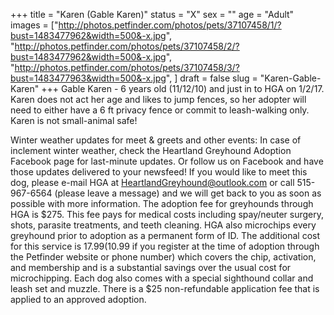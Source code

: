 +++
title = "Karen (Gable Karen)"
status = "X"
sex = ""
age = "Adult"
images = ["http://photos.petfinder.com/photos/pets/37107458/1/?bust=1483477962&width=500&-x.jpg",
"http://photos.petfinder.com/photos/pets/37107458/2/?bust=1483477962&width=500&-x.jpg",
"http://photos.petfinder.com/photos/pets/37107458/3/?bust=1483477963&width=500&-x.jpg",
]
draft = false
slug = "Karen-Gable-Karen"
+++
Gable Karen - 6 years old (11/12/10) and just in to HGA on 1/2/17. Karen does not act her age and likes to jump fences, so her adopter will need to either have a 6 ft privacy fence or commit to leash-walking only. Karen is not small-animal safe!

Winter weather updates for meet & greets and other events: In case of inclement winter weather, check the Heartland Greyhound Adoption Facebook page for last-minute updates. Or follow us on Facebook and have those updates delivered to your newsfeed!
If you would like to meet this dog, please e-mail HGA at HeartlandGreyhound@outlook.com or call 515-967-6564 (please leave a message) and we will get back to you as soon as possible with more information. The adoption fee for greyhounds through HGA is $275. This fee pays for medical costs including spay/neuter surgery, shots, parasite treatments, and teeth cleaning. HGA also microchips every greyhound prior to adoption as a permanent form of ID. The additional cost for this service is $17.99 ($10.99 if you register at the time of adoption through the Petfinder website or phone number) which covers the chip, activation, and membership and is a substantial savings over the usual cost for microchipping. Each dog also comes with a special sighthound collar and leash set and muzzle. There is a $25 non-refundable application fee that is applied to an approved adoption.
